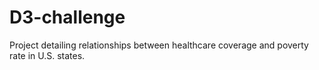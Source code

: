 # D3-challenge

Project detailing relationships between healthcare coverage and poverty rate in U.S. states.
